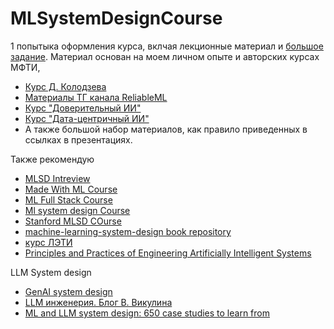 # MLSystemDesignCourse
1 попытыка оформления курса, вклчая лекционные материал и [большое задание](https://github.com/MVRonkin/MLSystemDesignCourse/raw/main/2024/%D0%97%D0%B0%D0%B4%D0%B0%D0%BD%D0%B8%D0%B5.pptx). 
Материал основан на моем личном опыте и   авторских курсах МФТИ,
* [Курс Д. Колодзева](https://kolodezev.ru/mlsystemdesign.html)
* [Материалы ТГ канала ReliableML](https://github.com/IrinaGoloshchapova/ml_system_design_doc_ru/blob/main/ML_System_Design_Doc_Template.md)
* [Курс "Доверительный ИИ"](https://stepik.org/course/125906/syllabus)
* [Курс "Дата-центричный ИИ"](https://dcai.csail.mit.edu/)
* А также большой набор материалов, как правило приведенных в ссылках в презентациях.

Также рекомендую
* [MLSD Intreview](https://github.com/alirezadir/Machine-Learning-Interviews/tree/main/src/MLSD)
* [Made With ML Course](https://madewithml.com/#course)
* [ML Full Stack Course](https://fullstackdeeplearning.com/)
* [Ml system design Course](https://ml-system-design.ru/courses)
* [Stanford MLSD COurse](https://stanford-cs329s.github.io/syllabus.html)
* [machine-learning-system-design book repository](https://github.com/ML-SystemDesign/MLSystemDesign)
* [курс ЛЭТИ](https://vec.etu.ru/moodle/course/view.php?id=7824)
* [Principles and Practices of Engineering Artificially Intelligent Systems](https://github.com/harvard-edge/cs249r_book)

LLM System design
* [GenAI system design](https://github.com/themanojdesai/genai-llm-ml-case-studies)
* [LLM инженерия. Блог В. Викулина](https://t.me/vikulin_ai)
* [ML and LLM system design: 650 case studies to learn from](https://www.evidentlyai.com/ml-system-design)
